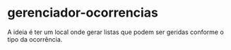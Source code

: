# gerenciador-ocorrencias
A ideia é ter um local onde gerar listas que podem ser geridas conforme o tipo da ocorrência.
